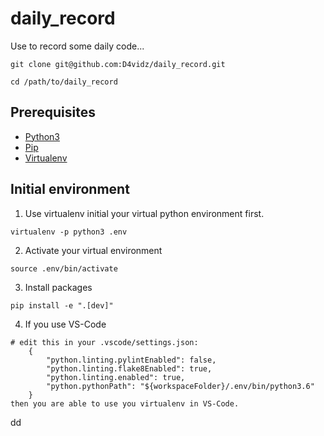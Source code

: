 # daily_record

Use to record some daily code...

```
git clone git@github.com:D4vidz/daily_record.git

cd /path/to/daily_record
```

## Prerequisites

- [Python3](https://www.python.org/downloads/)
- [Pip](https://pip.pypa.io/en/stable/)
- [Virtualenv](https://virtualenv.pypa.io/en/latest/)

## Initial environment

1. Use virtualenv initial your virtual python environment first.
```
virtualenv -p python3 .env
```
2. Activate your virtual environment
```
source .env/bin/activate
```
3. Install packages
```
pip install -e ".[dev]"
```
4. If you use VS-Code
```
# edit this in your .vscode/settings.json:
    {
        "python.linting.pylintEnabled": false,
        "python.linting.flake8Enabled": true,
        "python.linting.enabled": true,
        "python.pythonPath": "${workspaceFolder}/.env/bin/python3.6"
    }
then you are able to use you virtualenv in VS-Code.
```
dd
